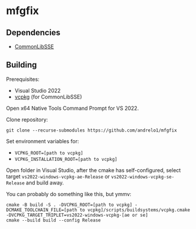 # mfgfix

## Dependencies
- [CommonLibSSE](https://github.com/powerof3/CommonLibSSE)

## Building
Prerequisites:
- Visual Studio 2022
- [vcpkg](https://github.com/microsoft/vcpkg) (for CommonLibSSE)

Open x64 Native Tools Command Prompt for VS 2022.

Clone repository:
```
git clone --recurse-submodules https://github.com/andrelo1/mfgfix
```

Set environment variables for:
- `VCPKG_ROOT=[path to vcpkg]`
- `VCPKG_INSTALLATION_ROOT=[path to vcpkg]`

Open folder in Visual Studio, after the cmake has self-configured, select target `vs2022-windows-vcpkg-ae-Release` or `vs2022-windows-vcpkg-se-Release` and build away.

You can probably do something like this, but ymmv:

```
cmake -B build -S . -DVCPKG_ROOT=[path to vcpkg] -DCMAKE_TOOLCHAIN_FILE=[path to vcpkg]/scripts/buildsystems/vcpkg.cmake -DVCPKG_TARGET_TRIPLET=vs2022-windows-vcpkg-[ae or se]
cmake --build build --config Release
```
